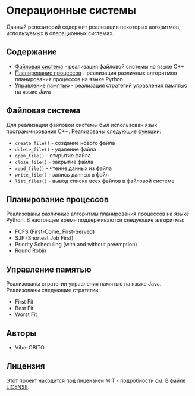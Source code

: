 # Операционные системы

Данный репозиторий содержит реализации некоторых алгоритмов, используемых в операционных системах.

## Содержание

- [Файловая система](./file-system) - реализация файловой системы на языке C++
- [Планирование процессов](./process-scheduling) - реализация различных алгоритмов планирования процессов на языке Python
- [Управление памятью](./memory-management) - реализация стратегий управления памятью на языке Java

## Файловая система

Для реализации файловой системы был использован язык программирования C++. Реализованы следующие функции:

- `create_file()` - создание нового файла
- `delete_file()` - удаление файла
- `open_file()` - открытие файла
- `close_file()` - закрытие файла
- `read_file()` - чтение данных из файла
- `write_file()` - запись данных в файл
- `list_files()` - вывод списка всех файлов в файловой системе

## Планирование процессов

Реализованы различные алгоритмы планирования процессов на языке Python. В настоящее время поддерживаются следующие алгоритмы:

- FCFS (First-Come, First-Served)
- SJF (Shortest Job First)
- Priority Scheduling (with and without preemption)
- Round Robin

## Управление памятью

Реализованы стратегии управления памятью на языке Java. Реализованы следующие стратегии:

- First Fit
- Best Fit
- Worst Fit

## Авторы

- Vibe-OBITO

## Лицензия

Этот проект находится под лицензией MIT - подробности см. В файле [LICENSE](./LICENSE).
